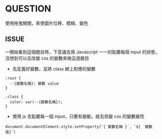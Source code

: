 # QUESTION
使用拖曳開關，來使圖片位移、模糊、變色

## ISSUE
一開始看到這個題目時，下意識去用 Javascript 一一的監聽每個 input 的狀態，
沒想到可以去改變 css 的變數來做這道題目

- 先定義好變數，並將 class 綁上對應的變數
```css=
:root {
  --{變數名稱}: 變數 value
}

.class {
  color: var(--{變數名稱});
}
```

- 使用 js 去監聽每一個 input，只要有變動，就去改變 css 的變數屬性
```javascript=
document.documentElement.style.setProperty(`{ 變數名稱 }`, `${  變數值}`)
```